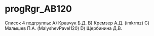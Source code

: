 # progRgr_AB120
Список 4 подгруппы:
A) Кравчук Б.Д.
B) Кремзер А.Д. (imkrmz)
C) Малышев П.А. (MalyshevPavel120)
D) Щербинина Д.В.
